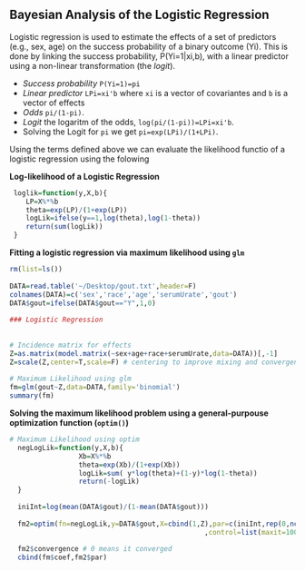 ## Bayesian Analysis of the Logistic Regression


Logistic regression is used to estimate the effects of a set of predictors (e.g., sex, age) on the success probability of a binary outcome (Yi). This is done
by linking the success probability, P(Yi=1|xi,b), with a linear predictor using a non-linear transformation  (the *logit*). 

  * *Success probability* `P(Yi=1)=pi`
  * *Linear predictor* `LPi=xi'b` where `xi` is a vector of covariantes and `b` is  a vector of effects
  * *Odds* `pi/(1-pi)`.
  * *Logit* the logaritm of the odds, `log(pi/(1-pi))=LPi=xi'b`.
  * Solving the Logit for `pi` we get `pi=exp(LPi)/(1+LPi)`.
 
 Using the terms defined above we can evaluate the likelihood functio of a logistic regression using the folowing
 
 
 **Log-likelihood of a Logistic Regression**
 
 ```r
  loglik=function(y,X,b){
     LP=X%*%b
     theta=exp(LP)/(1+exp(LP))
     logLik=ifelse(y==1,log(theta),log(1-theta))
     return(sum(logLik))
  }
 
 ```

**Fitting a logistic regression via maximum likelihood using `glm`**

```r
rm(list=ls())
 
DATA=read.table('~/Desktop/gout.txt',header=F)
colnames(DATA)=c('sex','race','age','serumUrate','gout')
DATA$gout=ifelse(DATA$gout=="Y",1,0)
 
### Logistic Regression
 
 
# Incidence matrix for effects
Z=as.matrix(model.matrix(~sex+age+race+serumUrate,data=DATA))[,-1]
Z=scale(Z,center=T,scale=F) # centering to improve mixing and convergence
 
# Maximum Likelihood using glm
fm=glm(gout~Z,data=DATA,family='binomial')
summary(fm)

```

**Solving the maximum likelihood problem using a general-purpouse optimization function (`optim()`)**

```r
# Maximum Likelihood using optim
  negLogLik=function(y,X,b){
                 Xb=X%*%b
                 theta=exp(Xb)/(1+exp(Xb))
                 logLik=sum( y*log(theta)+(1-y)*log(1-theta))
                 return(-logLik)
  }
 
  iniInt=log(mean(DATA$gout)/(1-mean(DATA$gout)))
 
  fm2=optim(fn=negLogLik,y=DATA$gout,X=cbind(1,Z),par=c(iniInt,rep(0,ncol(Z)))
                                                ,control=list(maxit=10000,reltol=1e-8)) # these parameters control the 
                                                                                        # algorithm try help(optim) 
  fm2$convergence # 0 means it converged
  cbind(fm$coef,fm2$par)

```

